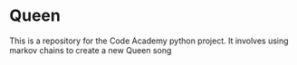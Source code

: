 # Queen
This is a repository for the Code Academy python project.  It involves using markov chains to create a new Queen song
